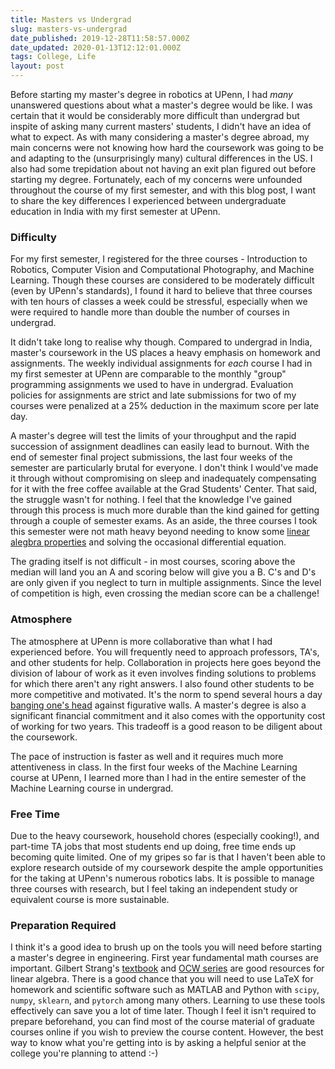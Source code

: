 ```yaml
---
title: Masters vs Undergrad
slug: masters-vs-undergrad
date_published: 2019-12-28T11:58:57.000Z
date_updated: 2020-01-13T12:12:01.000Z
tags: College, Life
layout: post
---
```


Before starting my master's degree in robotics at UPenn, I had *many* unanswered questions about what a master's degree would be like. I was certain that it would be considerably more difficult than undergrad but inspite of asking many current masters' students, I didn't have an idea of what to expect. As with many considering a master's degree abroad, my main concerns were not knowing how hard the coursework was going to be and adapting to the (unsurprisingly many) cultural differences in the US. I also had some trepidation about not having an exit plan figured out before starting my degree. Fortunately, each of my concerns were unfounded throughout the course of my first semester, and with this blog post, I want to share the key differences I experienced between undergraduate education in India with my first semester at UPenn.

### Difficulty

For my first semester, I registered for the three courses - Introduction to Robotics, Computer Vision and Computational Photography, and Machine Learning. Though these courses are considered to be moderately difficult (even by UPenn's standards), I found it hard to believe that three courses with ten hours of classes a week could be stressful, especially when we were required to handle more than double the number of courses in undergrad.

It didn't take long to realise why though. Compared to undergrad in India, master's coursework in the US places a heavy emphasis on homework and assignments. The weekly individual assignments for *each* course I had in my first semester at UPenn are comparable to the monthly "group" programming assignments we used to have in undergrad. Evaluation policies for assignments are strict and late submissions for two of my courses were penalized at a 25% deduction in the maximum score per late day.

A master's degree will test the limits of your throughput and the rapid succession of assignment deadlines can easily lead to burnout. With the end of semester final project submissions, the last four weeks of the semester are particularly brutal for everyone. I don't think I would've made it through without compromising on sleep and inadequately compensating for it with the free coffee available at the Grad Students' Center. That said, the struggle wasn't for nothing. I feel that the knowledge I've gained through this process is much more durable than the kind gained for getting through a couple of semester exams. As an aside, the three courses I took this semester were not math heavy beyond needing to know some [linear alegbra properties](https://www.math.uwaterloo.ca/~hwolkowi/matrixcookbook.pdf) and solving the occasional differential equation.

The grading itself is not difficult - in most courses, scoring above the median will land you an A and scoring below will give you a B. C's and D's are only given if you neglect to turn in multiple assignments. Since the level of competition is high, even crossing the median score can be a challenge!

### Atmosphere

The atmosphere at UPenn is more collaborative than what I had experienced before. You will frequently need to approach professors, TA's, and other students for help. Collaboration in projects here goes beyond the division of labour of work as it even involves finding solutions to problems for which there aren't any right answers. I also found other students to be more competitive and motivated. It's the norm to spend several hours a day [banging one's head](https://academia.stackexchange.com/a/2221/12808) against figurative walls. A master's degree is also a significant financial commitment and it also comes with the opportunity cost of working for two years. This tradeoff is a good reason to be diligent about the coursework.

The pace of instruction is faster as well and it requires much more attentiveness in class. In the first four weeks of the Machine Learning course at UPenn, I learned more than I had in the entire semester of the Machine Learning course in undergrad.

### Free Time

Due to the heavy coursework, household chores (especially cooking!), and part-time TA jobs that most students end up doing, free time ends up becoming quite limited. One of my gripes so far is that I haven't been able to explore research outside of my coursework despite the ample opportunities for the taking at UPenn's numerous robotics labs. It is possible to manage three courses with research, but I feel taking an independent study or equivalent course is more sustainable.

### Preparation Required

I think it's a good idea to brush up on the tools you will need before starting a master's degree in engineering. First year fundamental math courses are important. Gilbert Strang's [textbook](http://math.mit.edu/~gs/linearalgebra/) and [OCW series](https://ocw.mit.edu/faculty/gilbert-strang/) are good resources for linear algebra. There is a good chance that you will need to use LaTeX for homework and scientific software such as MATLAB and Python with `scipy`, `numpy`, `sklearn`, and `pytorch` among many others. Learning to use these tools effectively can save you a lot of time later. Though I feel it isn't required to prepare beforehand, you can find most of the course material of graduate courses online if you wish to preview the course content. However, the best way to know what you're getting into is by asking a helpful senior at the college you're planning to attend :-)
